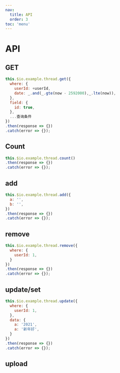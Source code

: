 ```yaml
---
nav:
  title: API
  order: 3
toc: 'menu'
---
```

# API
## GET

```js
this.$io.example.thread.get({
  where: {
    userId: +userId,
    date: _.and(_.gte(now - 2592000),_.lte(now)),
  },
  field: {
    id: true,
  },
  ...查询条件
})
.then(response => {})
.catch(error => {});
```

## Count

```js
this.$io.example.thread.count()
.then(response => {})
.catch(error => {});
```

## add

```js
this.$io.example.thread.add({
  a: '',
  b: '',
})
.then(response => {})
.catch(error => {});
```
## remove

```js
this.$io.example.thread.remove({
  where: {
    userId: 1,
  }
})
.then(response => {})
.catch(error => {});
```

## update/set

```js
this.$io.example.thread.update({
  where: {
    userId: 1,
  },
  data: {
    a: '2021',
    a: '新年好',
  }
})
.then(response => {})
.catch(error => {});
```

## upload